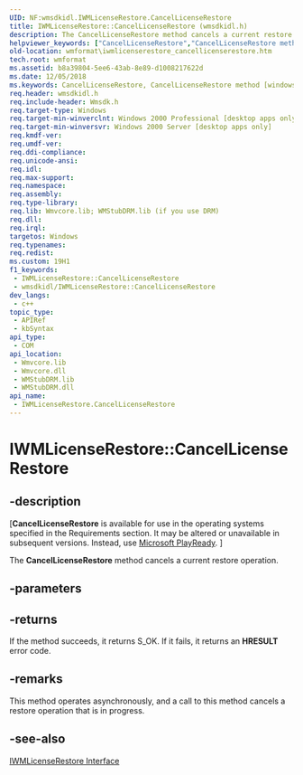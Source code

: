```yaml
---
UID: NF:wmsdkidl.IWMLicenseRestore.CancelLicenseRestore
title: IWMLicenseRestore::CancelLicenseRestore (wmsdkidl.h)
description: The CancelLicenseRestore method cancels a current restore operation.
helpviewer_keywords: ["CancelLicenseRestore","CancelLicenseRestore method [windows Media Format]","CancelLicenseRestore method [windows Media Format]","IWMLicenseRestore interface","IWMLicenseRestore interface [windows Media Format]","CancelLicenseRestore method","IWMLicenseRestore.CancelLicenseRestore","IWMLicenseRestore::CancelLicenseRestore","IWMLicenseRestoreCancelLicenseRestore","wmformat.iwmlicenserestore_cancellicenserestore","wmsdkidl/IWMLicenseRestore::CancelLicenseRestore"]
old-location: wmformat\iwmlicenserestore_cancellicenserestore.htm
tech.root: wmformat
ms.assetid: b8a39804-5ee6-43ab-8e89-d1008217622d
ms.date: 12/05/2018
ms.keywords: CancelLicenseRestore, CancelLicenseRestore method [windows Media Format], CancelLicenseRestore method [windows Media Format],IWMLicenseRestore interface, IWMLicenseRestore interface [windows Media Format],CancelLicenseRestore method, IWMLicenseRestore.CancelLicenseRestore, IWMLicenseRestore::CancelLicenseRestore, IWMLicenseRestoreCancelLicenseRestore, wmformat.iwmlicenserestore_cancellicenserestore, wmsdkidl/IWMLicenseRestore::CancelLicenseRestore
req.header: wmsdkidl.h
req.include-header: Wmsdk.h
req.target-type: Windows
req.target-min-winverclnt: Windows 2000 Professional [desktop apps only],Windows Media Format 7 SDK, or later versions of the SDK
req.target-min-winversvr: Windows 2000 Server [desktop apps only]
req.kmdf-ver: 
req.umdf-ver: 
req.ddi-compliance: 
req.unicode-ansi: 
req.idl: 
req.max-support: 
req.namespace: 
req.assembly: 
req.type-library: 
req.lib: Wmvcore.lib; WMStubDRM.lib (if you use DRM)
req.dll: 
req.irql: 
targetos: Windows
req.typenames: 
req.redist: 
ms.custom: 19H1
f1_keywords:
 - IWMLicenseRestore::CancelLicenseRestore
 - wmsdkidl/IWMLicenseRestore::CancelLicenseRestore
dev_langs:
 - c++
topic_type:
 - APIRef
 - kbSyntax
api_type:
 - COM
api_location:
 - Wmvcore.lib
 - Wmvcore.dll
 - WMStubDRM.lib
 - WMStubDRM.dll
api_name:
 - IWMLicenseRestore.CancelLicenseRestore
---
```


# IWMLicenseRestore::CancelLicenseRestore


## -description

<p class="CCE_Message">[<b>CancelLicenseRestore</b> is available for use in the operating systems specified in the Requirements section. It may be altered or unavailable in subsequent versions. Instead, use <a href="https://www.microsoft.com/PlayReady/">Microsoft PlayReady</a>.
]


The <b>CancelLicenseRestore</b> method cancels a current restore operation.

## -parameters

## -returns

If the method succeeds, it returns S_OK. If it fails, it returns an <b>HRESULT</b> error code.

## -remarks

This method operates asynchronously, and a call to this method cancels a restore operation that is in progress.

## -see-also

<a href="https://docs.microsoft.com/windows/desktop/api/wmsdkidl/nn-wmsdkidl-iwmlicenserestore">IWMLicenseRestore Interface</a>

